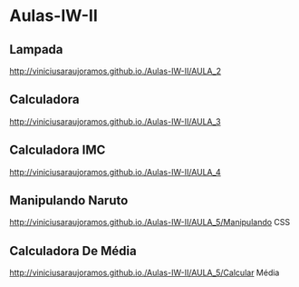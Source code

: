 # Aulas-IW-II

## Lampada
http://viniciusaraujoramos.github.io./Aulas-IW-II/AULA_2

## Calculadora
http://viniciusaraujoramos.github.io./Aulas-IW-II/AULA_3

## Calculadora IMC
http://viniciusaraujoramos.github.io./Aulas-IW-II/AULA_4

## Manipulando Naruto
http://viniciusaraujoramos.github.io./Aulas-IW-II/AULA_5/Manipulando CSS

## Calculadora De Média
http://viniciusaraujoramos.github.io./Aulas-IW-II/AULA_5/Calcular Média
